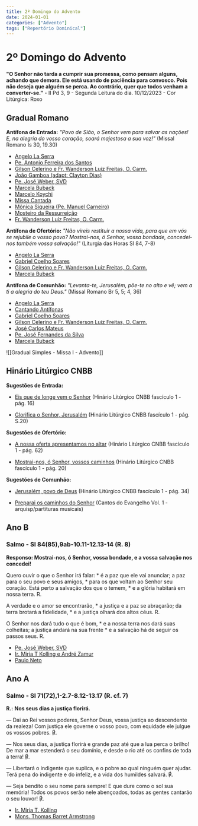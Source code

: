 ```yaml
---
title: 2º Domingo do Advento
date: 2024-01-01
categories: ["Advento"]
tags: ["Repertório Dominical"]
---
```

# 2º Domingo do Advento
**"O Senhor não tarda a cumprir sua promessa, como pensam alguns, achando que demora. Ele está usando de paciência para convosco. Pois não deseja que alguém se perca. Ao contrário, quer que todos venham a converter-se."** - II Pd 3, 9 - Segunda Leitura do dia.
10/12/2023 - Cor Litúrgica: Roxo

## Gradual Romano
**Antífona de Entrada:** _"Povo de Sião, o Senhor vem para salvar as nações! E, na alegria do vosso coração, soará majestosa a sua voz!"_ (Missal Romano Is 30, 19.30)
- [Angelo La Serra](https://youtu.be/OtB1T5cHE_Q)
- [Pe. Antonio Ferreira dos Santos](https://ocantonaliturgia.pt/obras/61/Povo-de-Si%C3%A3o-F-Santos)
- [Gilson Celerino e Fr. Wanderson Luiz Freitas, O. Carm.](https://youtu.be/7ZeO1CK-pHs?si=pVtPKro6bp4IEM_Z)
- [João Gamboa (adapt: Clayton Dias)](https://youtu.be/FNjMuyydBP6g?si=YCna2aCvEH5xZamk)
- [Pe. José Weber, SVD](https://youtu.be/SWTYVT2ehfA)
- [Marcela Buback](https://youtu.be/-rNcSiAikSg?si=3c-C3hgU3tTNYdPm)
- [Marcelo Koychi](https://youtu.be/G7idjjhAdtQ?si=71AzD_ZBkw6jzK4c)
- [Missa Cantada](https://youtu.be/VBHIkaYBYLo)
- [Mônica Siqueira (Pe. Manuel Carneiro)](https://youtu.be/hrYA41kfLe4)
- [Mosteiro da Ressurreição](https://youtu.be/C3VFcL_MK1A?si=ABBkDcPBTLKI4azY)
- [Fr. Wanderson Luiz Freitas, O. Carm.](https://youtu.be/KiuCeekfqbQ?si=RcTYzZws4-l3Ay4_)

**Antífona de Ofertório:** _"Não vireis restituir a nossa vida, para que em vós se rejubile o vosso povo? Mostrai-nos, ó Senhor, vossa bondade, concedei-nos também vossa salvação!"_ (Liturgia das Horas Sl 84, 7-8)
- [Angelo La Serra](https://youtu.be/bVnaDtZBA-k)
- [Gabriel Coelho Soares](https://youtu.be/ZLMHcySGUSg)
- [Gilson Celerino e Fr. Wanderson Luiz Freitas, O. Carm.](https://youtu.be/rZU1deYvUeU?si=TV3epNxwjAR0qi44)
- [Marcela Buback](https://youtu.be/LppvoVxH25k)

**Antífona de Comunhão:** _"Levanta-te, Jerusalém, põe-te no alto e vê; vem a ti a alegria do teu Deus."_ (Missal Romano Br 5, 5; 4, 36)
- [Angelo La Serra](https://youtu.be/n2jRvTSsILI)
- [Cantando Antífonas](https://youtu.be/9sj42EpXkN0?si=QTfTQm7tg4i30qp3)
- [Gabriel Coelho Soares](https://youtu.be/F5mxHYcp5d4)
- [Gilson Celerino e Fr. Wanderson Luiz Freitas, O. Carm.](https://youtu.be/cGJvkM4nyII?si=z-P2w8A224K45dYy)
- [José Carlos Mateus](https://ocantonaliturgia.pt/obras/202/Levanta-te-Jerusal%C3%A9m-J-Mateus)
- [Pe. José Fernandes da Silva](https://youtu.be/UryaVjxU5mg)
- [Marcela Buback](https://youtu.be/ci7JfVPq1rk)

![[Gradual Simples - Missa I - Advento]]

## Hinário Litúrgico CNBB
**Sugestões de Entrada:** 
- [Eis que de longe vem o Senhor](https://youtu.be/5pfotPxxXQY?si=TSgFumANxXYeJsUn)
  (Hinário Litúrgico CNBB fascículo 1 - pág. 16)

- [Glorifica o Senhor, Jerusalém](https://youtu.be/4iFjRlnDiQs)
  (Hinário Litúrgico CNBB fascículo 1 - pág. S.20)

**Sugestões de Ofertório:**
- [A nossa oferta apresentamos no altar](https://youtu.be/uAweuzpy6-s)
  (Hinário Litúrgico CNBB fascículo 1 - pág. 62)

- [Mostrai-nos, ó Senhor, vossos caminhos](https://youtu.be/ZfBSSFb7wjE)
  (Hinário Litúrgico CNBB fascículo 1 - pág. 20)

**Sugestões de Comunhão:**
- [Jerusalém, povo de Deus](https://youtu.be/K3QJA3rTHlQ)
  (Hinário Litúrgico CNBB fascículo 1 - pág. 34)

- [Preparai os caminhos do Senhor](https://youtu.be/iUFhuGsCtNg)
  (Cantos do Evangelho Vol. 1 - arquisp/partituras musicais)


## Ano B
### Salmo - Sl 84(85),9ab-10.11-12.13-14 (R. 8)
**Responso: Mostrai-nos, ó Senhor, vossa bondade, e a vossa salvação nos concedei!**

Quero ouvir o que o Senhor irá falar: \*
é a paz que ele vai anunciar;
a paz para o seu povo e seus amigos, \*
para os que voltam ao Senhor seu coração.
Está perto a salvação dos que o temem, \*
e a glória habitará em nossa terra.  R.

A verdade e o amor se encontrarão, \*
a justiça e a paz se abraçarão;
da terra brotará a fidelidade, \*
e a justiça olhará dos altos céus.  R.

O Senhor nos dará tudo o que é bom, \*
e a nossa terra nos dará suas colheitas;
a justiça andará na sua frente \*
e a salvação há de seguir os passos seus. R.
- [Pe. José Weber, SVD](https://youtu.be/wpCrQQjUEQo?si=CrEfaerkXoeR64Zz)
- [Ir. Miria T Kolling e André Zamur](https://youtu.be/0wQisdm7W9g?si=jwM5jfXCble6n-ib)
- [Paulo Neto](https://youtu.be/BrJsSBoEWaw?si=KozSTKopIAHjFEKX)
## Ano A
### Salmo - Sl 71(72),1-2.7-8.12-13.17 (R. cf. 7)

**R.:** ****Nos seus dias a justiça florirá.****

— Dai ao Rei vossos poderes, Senhor Deus, 
vossa justiça ao descendente da realeza! 
Com justiça ele governe o vosso povo, 
com equidade ele julgue os vossos pobres. ℟.

— Nos seus dias, a justiça florirá 
e grande paz até que a lua perca o brilho! 
De mar a mar estenderá o seu domínio, 
e desde o rio até os confins de toda a terra! ℟.

— Libertará o indigente que suplica, 
e o pobre ao qual ninguém quer ajudar. 
Terá pena do indigente e do infeliz, 
e a vida dos humildes salvará. ℟.

— Seja bendito o seu nome para sempre! 
E que dure como o sol sua memória! 
Todos os povos serão nele abençoados, 
todas as gentes cantarão o seu louvor! ℟.

- [Ir. Miria T. Kolling](https://youtu.be/RhDXg9KU_4M)
- [Mons. Thomas Barret Armstrong](https://youtu.be/5enB6vRM2n4)

